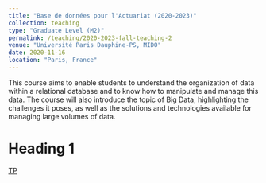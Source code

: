 ```yaml
---
title: "Base de données pour l'Actuariat (2020-2023)"
collection: teaching
type: "Graduate Level (M2)"
permalink: /teaching/2020-2023-fall-teaching-2
venue: "Université Paris Dauphine-PS, MIDO"
date: 2020-11-16
location: "Paris, France"
---
```


This course aims to enable students to understand the organization of data within a relational database and to know how to manipulate and manage this data. The course will also introduce the topic of Big Data, highlighting the challenges it poses, as well as the solutions and technologies available for managing large volumes of data.

Heading 1
======
[TP](https://moodle.psl.eu/pluginfile.php/295602/mod_resource/content/8/Poly_TP_PostgreSQL.pdf)
